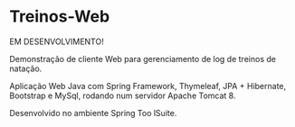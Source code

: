 # Treinos-Web
EM DESENVOLVIMENTO!

Demonstração de cliente Web para gerenciamento de log de treinos de natação.

Aplicação Web Java com Spring Framework, Thymeleaf, JPA + Hibernate, Bootstrap e MySql, rodando num servidor Apache Tomcat 8.

Desenvolvido no ambiente Spring Too lSuite.
